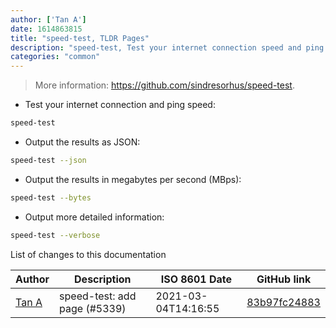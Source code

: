 ```yaml
---
author: ['Tan A']
date: 1614863815
title: "speed-test, TLDR Pages"
description: "speed-test, Test your internet connection speed and ping using speedtest.net from the CLI."
categories: "common"
---
```

> More information: <https://github.com/sindresorhus/speed-test>.

- Test your internet connection and ping speed:

```bash
speed-test
```

- Output the results as JSON:

```bash
speed-test --json
```

- Output the results in megabytes per second (MBps):

```bash
speed-test --bytes
```

- Output more detailed information:

```bash
speed-test --verbose
```
List of changes to this documentation


Author | Description | ISO 8601 Date | GitHub link
------|-----|-----|-----
[Tan A](mailto:40173707+Yutyo@users.noreply.github.com) | speed-test: add page (#5339) | 2021-03-04T14:16:55 | [83b97fc24883](https://github.com/tldr-pages/tldr/commit/83b97fc24883840ea3a647a20339fc02e22ad01c)

